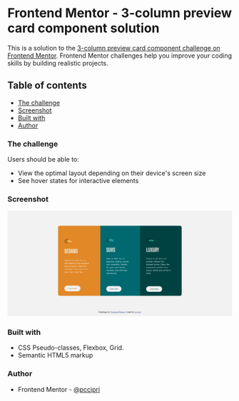 # Frontend Mentor - 3-column preview card component solution

This is a solution to the [3-column preview card component challenge on Frontend Mentor](https://www.frontendmentor.io/challenges/3column-preview-card-component-pH92eAR2-). Frontend Mentor challenges help you improve your coding skills by building realistic projects. 

## Table of contents

- [The challenge](#the-challenge)
- [Screenshot](#screenshot)
- [Built with](#built-with)
- [Author](#author)

### The challenge

Users should be able to:

- View the optimal layout depending on their device's screen size
- See hover states for interactive elements

### Screenshot

![My project](./screenshot.jpg)

### Built with
- CSS Pseudo-classes, Flexbox, Grid.
- Semantic HTML5 markup

### Author

- Frontend Mentor - [@pccipri](https://www.frontendmentor.io/profile/pccipri)
